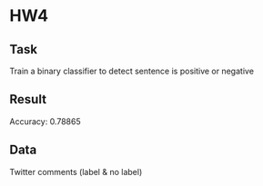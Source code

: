 # HW4
## Task
Train a binary classifier to detect sentence is positive or negative
## Result
Accuracy: 0.78865
## Data
Twitter comments (label & no label)
